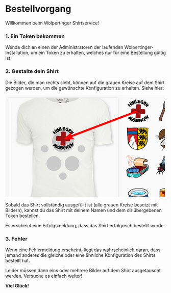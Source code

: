 # Bestellvorgang

Willkommen beim Wolpertinger Shirtservice!

### 1. Ein Token bekommen

Wende dich an einen der Administratoren der laufenden Wolpertinger-Installation, um ein Token zu erhalten, welches nur für eine Bestellung gültig ist.

### 2. Gestalte dein Shirt

Die Bilder, die man rechts sieht, können auf die grauen Kreise auf dem Shirt gezogen werden, um die gewünschte Konfiguration zu erhalten. Siehe hier:

<img src="dragging.png" width="500"/>

Sobald das Shirt vollständig ausgefüllt ist (alle grauen Kreise besetzt mit Bildern), kannst du das Shirt mit deinem Namen und dem dir übergebenen Token bestellen.

Es erscheint eine Erfolgsmeldung, dass das Shirt erfolgreich bestellt wurde.

### 3. Fehler

Wenn eine Fehlermeldung erscheint, liegt das wahrscheinlich daran, dass jemand anderes die gleiche oder eine ähnliche Konfiguration des Shirts bestellt hat.

Leider müssen dann eins oder mehrere Bilder auf dem Shirt ausgetauscht werden. Versuche es einfach weiter!

<b>Viel Glück!</b>
